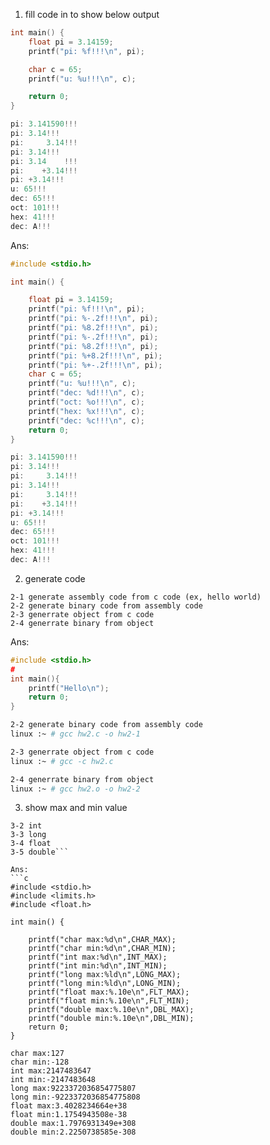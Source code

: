 1. fill code in to show below output

```c
int main() {
    float pi = 3.14159;
    printf("pi: %f!!!\n", pi);

    char c = 65;
    printf("u: %u!!!\n", c);

    return 0;
}

pi: 3.141590!!!
pi: 3.14!!!
pi:     3.14!!!
pi: 3.14!!!
pi: 3.14    !!!
pi:    +3.14!!!
pi: +3.14!!!
u: 65!!!
dec: 65!!!
oct: 101!!!
hex: 41!!!
dec: A!!!
```

Ans:
```c
#include <stdio.h>

int main() {

    float pi = 3.14159;
    printf("pi: %f!!!\n", pi);
    printf("pi: %-.2f!!!\n", pi);
    printf("pi: %8.2f!!!\n", pi);
    printf("pi: %-.2f!!!\n", pi);
    printf("pi: %8.2f!!!\n", pi);
    printf("pi: %+8.2f!!!\n", pi);
    printf("pi: %+-.2f!!!\n", pi);
    char c = 65;
    printf("u: %u!!!\n", c);
    printf("dec: %d!!!\n", c);
    printf("oct: %o!!!\n", c);
    printf("hex: %x!!!\n", c);
    printf("dec: %c!!!\n", c);
    return 0;
}

pi: 3.141590!!!
pi: 3.14!!!
pi:     3.14!!!
pi: 3.14!!!
pi:     3.14!!!
pi:    +3.14!!!
pi: +3.14!!!
u: 65!!!
dec: 65!!!
oct: 101!!!
hex: 41!!!
dec: A!!!
```

2. generate code
```
2-1 generate assembly code from c code (ex, hello world)
2-2 generate binary code from assembly code
2-3 generrate object from c code
2-4 generrate binary from object
```

Ans:
```c
#include <stdio.h>
#
int main(){
    printf("Hello\n");
    return 0;
}
```
```bash
2-2 generate binary code from assembly code
linux :~ # gcc hw2.c -o hw2-1

2-3 generrate object from c code
linux :~ # gcc -c hw2.c

2-4 generrate binary from object
linux :~ # gcc hw2.o -o hw2-2
```

3. show max and min value
```3-1 char
3-2 int
3-3 long
3-4 float
3-5 double```

Ans:
```c
#include <stdio.h>
#include <limits.h>
#include <float.h>

int main() {

    printf("char max:%d\n",CHAR_MAX);
    printf("char min:%d\n",CHAR_MIN);
    printf("int max:%d\n",INT_MAX);
    printf("int min:%d\n",INT_MIN);
    printf("long max:%ld\n",LONG_MAX);
    printf("long min:%ld\n",LONG_MIN);
    printf("float max:%.10e\n",FLT_MAX);
    printf("float min:%.10e\n",FLT_MIN);
    printf("double max:%.10e\n",DBL_MAX);
    printf("double min:%.10e\n",DBL_MIN);
    return 0;
}

char max:127
char min:-128
int max:2147483647
int min:-2147483648
long max:9223372036854775807
long min:-9223372036854775808
float max:3.4028234664e+38
float min:1.1754943508e-38
double max:1.7976931349e+308
double min:2.2250738585e-308
```
